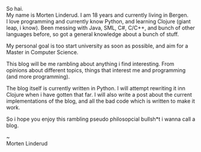 So hai.  
My name is Morten Linderud. I am 18 years and currently living in Bergen.  
I love programming and currently know Python, and learning Clojure (giant leap, i know). Been messing with Java, SML, C#, C/C++, and bunch of other languages before, so got a general knowledge about a bunch of stuff.

My personal goal is too start university as soon as possible, and aim for a Master in Computer Science.

This blog will be me rambling about anything i find interesting. From opinions about different topics, things that interest me and programming (and more programming).

The blog itself is currently written in Python. I will attempt rewriting it inn Clojure when i have gotten that far. I will also write a post about the current implementations of the blog, and all the bad code which is written to make it work.

So i hope you enjoy this rambling pseudo philosopcial bullsh*t i wanna call a blog.
  
~  
Morten Linderud